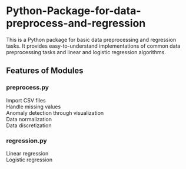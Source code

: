 # Python-Package-for-data-preprocess-and-regression

This is a Python package for basic data preprocessing and regression tasks. It provides easy-to-understand implementations of common data preprocessing tasks and linear and logistic regression algorithms.  

## Features of Modules  
### preprocess.py
Import CSV files  
Handle missing values  
Anomaly detection through visualization  
Data normalization  
Data discretization  
### regression.py
Linear regression  
Logistic regression  
